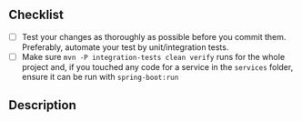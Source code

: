 <!--
Thank you for supporting us with your Pull Request! 🙌 ❤️

Before submitting, please take the time to check the points below and provide some descriptive information.
* [ ] If this PR comes from a fork, please [Allow edits from maintainers](https://help.github.com/en/github/collaborating-with-issues-and-pull-requests/allowing-changes-to-a-pull-request-branch-created-from-a-fork)
* [ ] Set a meaningful title. Format: {task_name} (closes #{issue_number}). For example: Use logger (closes #41)
* [ ] [Link your Pull Request to an issue](https://help.github.com/en/github/managing-your-work-on-github/linking-a-pull-request-to-an-issue) (if applicable)
* [ ] Create Work In Progress [WIP] pull requests only if you need clarification or an explicit review before you can continue your work item.
* [ ] Make sure that your PR is not introducing _unncessary_ reformatting (e.g., introduced by on-save hooks in your IDE)

-->

## Checklist

* [ ] Test your changes as thoroughly as possible before you commit them. Preferably, automate your test by unit/integration tests.
* [ ] Make sure `mvn -P integration-tests clean verify` runs for the whole project and, if you touched any code for a service in the `services` folder, ensure it can be run with `spring-boot:run`

## Description

<!-- Please be brief in describing which issue is solved by your PR or which enhancement it brings -->
